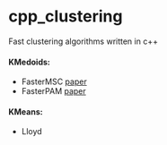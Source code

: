 # cpp_clustering
Fast clustering algorithms written in c++

#### KMedoids:
- FasterMSC [paper](https://arxiv.org/pdf/2209.12553.pdf)
- FasterPAM [paper](https://arxiv.org/pdf/2008.05171.pdf)

#### KMeans:
- Lloyd
